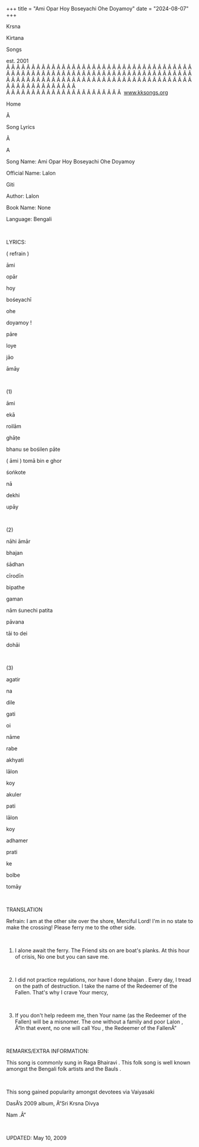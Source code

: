 +++ 
title = "Ami Opar Hoy Boseyachi Ohe Doyamoy"
date = "2024-08-07"
+++

Krsna
 
Kirtana
 
Songs

est. 2001
Â Â Â Â Â Â Â Â Â Â Â Â Â Â Â Â Â Â Â Â Â Â Â Â Â Â Â Â Â Â Â Â Â Â Â Â Â Â Â Â Â Â Â Â Â Â Â Â Â Â Â Â Â Â Â Â Â Â Â Â Â Â Â Â Â Â Â Â Â Â Â Â Â Â Â Â Â Â Â Â Â Â Â Â Â Â Â Â Â Â Â Â Â Â Â Â Â Â Â Â Â Â Â Â Â Â Â Â Â Â Â Â Â Â Â Â Â Â Â Â Â Â Â Â Â  
Â Â Â Â Â Â Â Â Â Â Â Â Â Â Â Â Â Â Â Â Â Â Â  
www.kksongs.org








Home
 
Ã 
 
Song Lyrics
 
Ã 
 
A


Song
Name: 
Ami Opar Hoy Boseyachi Ohe Doyamoy


Official Name: 
Lalon


Giti


Author: 
Lalon


Book Name: None


Language: 
Bengali


 


LYRICS:


(
refrain
)


āmi
 
opār
 
hoy
 
bośeyachī


ohe
 
doyamoy
!


pāre
 
loye
 
jāo
 
āmāy


 


(1)


āmi
 
ekā
 
roilām
 
ghāṭe
 


bhanu
 se 
bośilen
 pāte 


(
āmi
) 
tomā
 bin e 
ghor
 
śońkote
 


nā
 
dekhi
 
upāy
 


 


(2)


nāhi
 āmār

bhajan
 
śādhan


cīrodīn
 
bipathe
 
gaman


nām
 śunechi 
patita
 
pāvana


tāi
 to 
dei
 
dohāi


 


(3)


agatir
 
na
 
dile
 
gati


oi
 
nāme
 
rabe
 
akhyati


lālon
 
koy
 
akuler
 
pati


lālon
 
koy
 
adhamer
 
prati


ke
 
bolbe
 
tomāy


 


TRANSLATION


Refrain: I am at the other site over the shore, Merciful Lord! I'm in
no state to make the crossing! Please ferry me to the other side.


 


1) I alone await the ferry. The Friend sits on are boat's planks. At
this hour of crisis, No one but you can save me.


 


2) I did not practice regulations, nor have I done 
bhajan
.
Every day, I tread on the path of destruction. I take the name of the Redeemer
of the Fallen. That's why I crave 
Your
 mercy,


 


3) If you don't help redeem me, then 
Your
 name
(as the Redeemer of the Fallen) will be a misnomer. The one without a family
and poor 
Lalon
, Â“In that event, no one will call 
You
, the Redeemer of the FallenÂ”


 


REMARKS/EXTRA INFORMATION:




This
song is commonly sung in Raga 
Bhairavi
. This folk
song is well known amongst the Bengali folk artists and the 
Bauls
.


 


This
song gained popularity amongst devotees via 
Vaiyasaki


DasÂ’s
 2009 album, Â“Sri Krsna 
Divya


Nam
.Â”


 


UPDATED:
 May 10, 2009